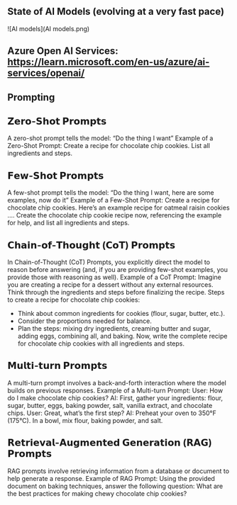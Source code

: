 ## State of AI Models (evolving at a very fast pace)
![AI models](AI models.png)

## Azure Open AI Services: https://learn.microsoft.com/en-us/azure/ai-services/openai/ 

## Prompting

## 𝗭𝗲𝗿𝗼-𝗦𝗵𝗼𝘁 𝗣𝗿𝗼𝗺𝗽𝘁𝘀
A zero-shot prompt tells the model: 
“Do the thing I want” 
Example of a Zero-Shot Prompt: 
Create a recipe for chocolate chip cookies. List all ingredients and steps.

## 𝗙𝗲𝘄-𝗦𝗵𝗼𝘁 𝗣𝗿𝗼𝗺𝗽𝘁𝘀
A few-shot prompt tells the model: 
“Do the thing I want, here are some examples, now do it”
Example of a Few-Shot Prompt: 
Create a recipe for chocolate chip cookies. Here’s an example recipe for oatmeal raisin cookies .... Create the chocolate chip cookie recipe now, referencing the example for help, and list all ingredients and steps.

## 𝗖𝗵𝗮𝗶𝗻-𝗼𝗳-𝗧𝗵𝗼𝘂𝗴𝗵𝘁 (𝗖𝗼𝗧) 𝗣𝗿𝗼𝗺𝗽𝘁𝘀
In Chain-of-Thought (CoT) Prompts, you explicitly direct the model to reason before answering (and, if you are providing few-shot examples, you provide those with reasoning as well).
Example of a CoT Prompt: 
Imagine you are creating a recipe for a dessert without any external resources. Think through the ingredients and steps before finalizing the recipe. 
Steps to create a recipe for chocolate chip cookies: 
- Think about common ingredients for cookies (flour, sugar, butter, etc.). 
- Consider the proportions needed for balance. 
- Plan the steps: mixing dry ingredients, creaming butter and sugar, adding eggs, combining all, and baking. 
Now, write the complete recipe for chocolate chip cookies with all ingredients and steps.

## 𝗠𝘂𝗹𝘁𝗶-𝘁𝘂𝗿𝗻 𝗣𝗿𝗼𝗺𝗽𝘁𝘀
A multi-turn prompt involves a back-and-forth interaction where the model builds on previous responses.
Example of a Multi-turn Prompt: 
User: How do I make chocolate chip cookies? 
AI: First, gather your ingredients: flour, sugar, butter, eggs, baking powder, salt, vanilla extract, and chocolate chips. 
User: Great, what’s the first step? 
AI: Preheat your oven to 350°F (175°C). In a bowl, mix flour, baking powder, and salt.

## 𝗥𝗲𝘁𝗿𝗶𝗲𝘃𝗮𝗹-𝗔𝘂𝗴𝗺𝗲𝗻𝘁𝗲𝗱 𝗚𝗲𝗻𝗲𝗿𝗮𝘁𝗶𝗼𝗻 (𝗥𝗔𝗚) 𝗣𝗿𝗼𝗺𝗽𝘁𝘀
RAG prompts involve retrieving information from a database or document to help generate a response.
Example of RAG Prompt: 
Using the provided document on baking techniques, answer the following question: What are the best practices for making chewy chocolate chip cookies?
